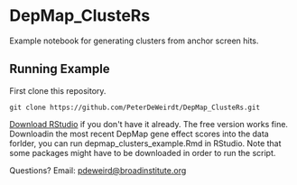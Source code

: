 # DepMap_ClusteRs
Example notebook for generating clusters from anchor screen hits. 

## Running Example
First clone this repository.
```{bash}
git clone https://github.com/PeterDeWeirdt/DepMap_ClusteRs.git
```
[Download RStudio](https://www.rstudio.com/products/rstudio/download/) if you don't have it already. The free version works fine.
Downloadin the most recent DepMap gene effect scores into the data forlder, you can run depmap_clusters_example.Rmd in RStudio.
Note that some packages might have to be downloaded in order to run the script. 

Questions? Email: pdeweird@broadinstitute.org
